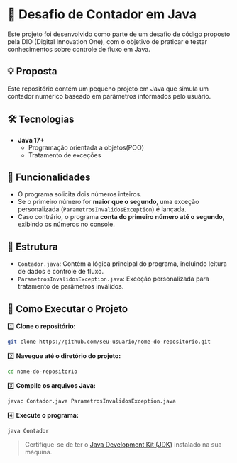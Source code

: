 # 🔢 Desafio de Contador em Java

Este projeto foi desenvolvido como parte de um desafio de código proposto pela DIO (Digital Innovation One), com o objetivo de praticar e testar conhecimentos sobre controle de fluxo em Java.

## 💡 Proposta

Este repositório contém um pequeno projeto em Java que simula um contador numérico baseado em parâmetros informados pelo usuário.

###


## 🛠️ Tecnologias

* **Java 17+**
  - Programação orientada a objetos(POO)
  - Tratamento de exceções

## 🧠 Funcionalidades

* O programa solicita dois números inteiros.
* Se o primeiro número for **maior que o segundo**, uma exceção personalizada (`ParametrosInvalidosException`) é lançada.
* Caso contrário, o programa **conta do primeiro número até o segundo**, exibindo os números no console.

## 📂 Estrutura

* `Contador.java`: Contém a lógica principal do programa, incluindo leitura de dados e controle de fluxo.
* `ParametrosInvalidosException.java`: Exceção personalizada para tratamento de parâmetros inválidos.


## 🚀 Como Executar o Projeto

1️⃣ **Clone o repositório:**

```bash
git clone https://github.com/seu-usuario/nome-do-repositorio.git
```

2️⃣ **Navegue até o diretório do projeto:**

```bash
cd nome-do-repositorio
```

3️⃣ **Compile os arquivos Java:**

```bash
javac Contador.java ParametrosInvalidosException.java
```

4️⃣ **Execute o programa:**

```bash
java Contador
```

> Certifique-se de ter o [Java Development Kit (JDK)](https://www.oracle.com/java/technologies/javase-downloads.html) instalado na sua máquina.

